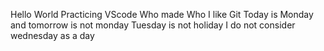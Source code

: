 Hello World
Practicing VScode
Who made Who
I like Git
Today is Monday and tomorrow is not monday
Tuesday is not holiday
I do not consider wednesday as a day
